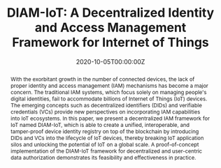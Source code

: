 ---
title: "DIAM-IoT: A Decentralized Identity and Access Management Framework for Internet of Things"
authors:
- admin
- Qi Chai
- Lei Xu
- Dong Guo

date: "2020-10-05T00:00:00Z"
doi: "10.1145/3384943.3409436"

# Publication type.
# Legend: 0 = Uncategorized; 1 = Conference paper; 2 = Journal article;
# 3 = Preprint / Working Paper; 4 = Report; 5 = Book; 6 = Book section;
# 7 = Thesis; 8 = Patent
publication_types: ["1"]

# Publication name and optional abbreviated publication name.
publication: "*The 2nd ACM International Symposium on Blockchain and Secure Critical Infrastructure (BSCI 2020)*"
publication_short: ""

abstract: With the exorbitant growth in the number of connected devices, the lack of proper identity and access management (IAM) mechanisms has become a major concern. The traditional IAM systems, which focus solely on managing people's digital identities, fail to accommodate billions of Internet of Things (IoT) devices. The emerging concepts such as decentralized identifiers (DIDs) and verifiable credentials (VCs) provide new perspectives on incorporating IAM capabilities into IoT ecosystems. In this paper, we present a decentralized IAM framework for IoT named DIAM-IoT, which is able to create a unified, interoperable, and tamper-proof device identity registry on top of the blockchain by introducing DIDs and VCs into the lifecycle of IoT devices, thereby breaking IoT application silos and unlocking the potential of IoT on a global scale. A proof-of-concept implementation of the DIAM-IoT framework for decentralized and user-centric data authorization demonstrates its feasibility and effectiveness in practice.
---